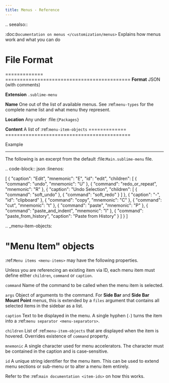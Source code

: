 ```yaml
---
title: Menus - Reference
---
```


.. seealso::

   :doc:`Documentation on menus </customization/menus>`
      Explains how menus work and what you can do


File Format
===========

=============  ===========================================
**Format**     JSON (with comments)

**Extension**  ``.sublime-menu``

**Name**       One out of the list of available menus.
               See :ref:`menu-types` for the complete name list
               and what menu they represent.

**Location**   Any under :file:`{Packages}`

**Content**    A list of :ref:`menu-item-objects`
=============  ===========================================


Example
*******

The following is an excerpt
from the default :file:`Main.sublime-menu` file.

.. code-block:: json
   :linenos:

   [
       {
           "caption": "Edit",
           "mnemonic": "E",
           "id": "edit",
           "children":
           [
               { "command": "undo", "mnemonic": "U" },
               { "command": "redo_or_repeat", "mnemonic": "R" },
               {
                   "caption": "Undo Selection",
                   "children":
                   [
                       { "command": "soft_undo" },
                       { "command": "soft_redo" }
                   ]
               },
               { "caption": "-", "id": "clipboard" },
               { "command": "copy", "mnemonic": "C" },
               { "command": "cut", "mnemonic": "t" },
               { "command": "paste", "mnemonic": "P" },
               { "command": "paste_and_indent", "mnemonic": "I" },
               { "command": "paste_from_history", "caption": "Paste from History" }
           ]
       }
   ]


.. _menu-item-objects:

"Menu Item" objects
===================

:ref:`Menu items <menu-items>` may have the following properties.

Unless you are referencing an existing item via ID,
each menu item must define either
``children``, ``command`` or ``caption``.

``command``
   Name of the command to be called
   when the menu item is selected.

``args``
   Object of arguments to the command.
   For **Side Bar** and **Side Bar Mount Point** menus,
   this is extended by a ``files`` argument
   that contains all selected items in the sidebar as a list.

``caption``
   Text to be displayed in the menu.
   A single hyphen (``-``) turns the item
   into a :ref:`menu separator <menu-separators>`.

``children``
   List of :ref:`menu-item-objects` that are displayed
   when the item is hovered.
   Overrides existence of ``command`` property.

``mnemonic``
   A single character used for menu accelerators.
   The character must be contained in the caption
   and is case-sensitive.

``id``
   A unique string identifier for the menu item.
   This can be used to extend menu sections or sub-menu
   or to alter a menu item entirely.

   Refer to the :ref:`main documentation <item-ids>` on how this works.
